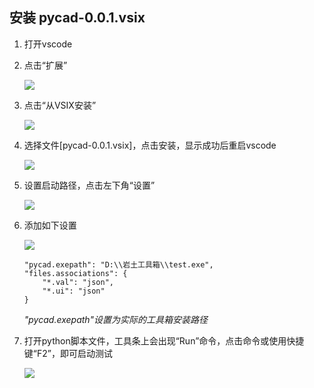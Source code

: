 
## 安装 pycad-0.0.1.vsix
1. 打开vscode

1. 点击“扩展”

    ![](/kanbang/pycad_vscode/wiki/images/001/20180818-0ef4f23f.png)  

1. 点击“从VSIX安装”

    ![](/kanbang/pycad_vscode/wiki/images/001/20180818-d28692b9.png)  

1. 选择文件[pycad-0.0.1.vsix]，点击安装，显示成功后重启vscode

    ![](/kanbang/pycad_vscode/wiki/images/001/20180818-c34fe1af.png)  

1. 设置启动路径，点击左下角“设置”

    ![](/kanbang/pycad_vscode/wiki/images/001/20180818-c077410c.png)  

1. 添加如下设置

    ![](/kanbang/pycad_vscode/wiki/images/001/20180818-4218b123.png)  

    ~~~
    "pycad.exepath": "D:\\岩土工具箱\\test.exe",
    "files.associations": {
        "*.val": "json",
        "*.ui": "json"
    }
    ~~~

    *"pycad.exepath"设置为实际的工具箱安装路径*

1. 打开python脚本文件，工具条上会出现“Run”命令，点击命令或使用快捷键“F2”，即可启动测试

    ![](/kanbang/pycad_vscode/wiki/images/001/20180818-892f306c.png)  
